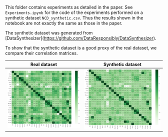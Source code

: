 This folder contains experiments as detailed in the paper. See `Experiments.ipynb` for the code of the experiments performed on a synthetic dataset `NCD_synthetic.csv`. Thus the results shown in the notebook are not exactly the same as those in the paper.

The synthetic dataset was generated from [DataSynthesizer[(https://github.com/DataResponsibly/DataSynthesizer).

To show that the synthetic dataset is a good proxy of the real dataset, we compare their correlation matrices.

Real dataset | Synthetic dataset
--- | ---
![real_correlation](../screenshot/real_correlation_heatmap.png) | ![synthetic_correlation](../screenshot/synthetic_correlation_heatmap.png)
